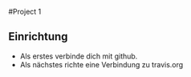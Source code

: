 #Project 1

## Einrichtung

- Als erstes verbinde dich mit github.
- Als nächstes richte eine Verbindung zu travis.org
